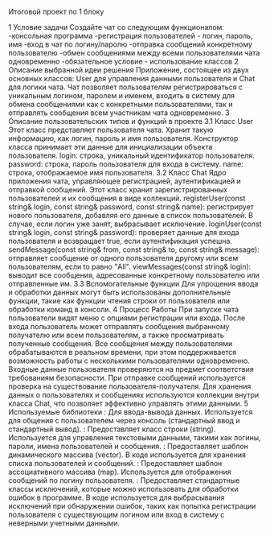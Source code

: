 Итоговой проект по 1 блоку

1 Условие задачи
Создайте чат со следующим функционалом:
-консольная программа
-регистрация пользователей - логин, пароль, имя
-вход в чат по логину/паролю
-отправка сообщений конкретному пользователю
-обмен сообщениями между всеми пользователями чата одновременно
-обязательное условие - использование классов
2 Описание выбранной идеи решения
Приложение, состоящее из двух основных классов: User для управления данными пользователя и Chat для логики чата. Чат позволяет пользователям регистрироваться с уникальным логином, паролем и именем, входить в систему для обмена сообщениями как с конкретными пользователями, так и отправлять сообщения всем участникам чата одновременно.
3 Описание пользовательских типов и функций в проекте
3.1 Класс User
Этот класс представляет пользователя чата. Хранит такую информацию, как логин, пароль и имя пользователя. Конструктор класса принимает эти данные для инициализации объекта пользователя.
login: строка, уникальный идентификатор пользователя.
password: строка, пароль пользователя для входа в систему.
name: строка, отображаемое имя пользователя.
3.2 Класс Chat
Ядро приложения чата, управляющее регистрацией, аутентификацией и отправкой сообщений. Этот класс хранит зарегистрированных пользователей и их сообщения в виде коллекций.
registerUser(const string& login, const string& password, const string& name): регистрирует нового пользователя, добавляя его данные в список пользователей. В случае, если логин уже занят, выбрасывает исключение.
loginUser(const string& login, const string& password): проверяет данные для входа пользователя и возвращает true, если аутентификация успешна.
sendMessage(const string& from, const string& to, const string& message): отправляет сообщение от одного пользователя другому или всем пользователям, если to равно "All".
viewMessages(const string& login): выводит все сообщения, адресованные конкретному пользователю или отправленные им.
3.3 Вспомогательные функции
Для упрощения ввода и обработки данных могут быть использованы дополнительные функции, такие как функции чтения строки от пользователя или обработки команд в консоли.
4 Процесс Работы
При запуске чата пользователи видят меню с опциями регистрации или входа.
После входа пользователь может отправлять сообщения выбранному получателю или всем пользователям, а также просматривать полученные сообщения.
Все сообщения между пользователями обрабатываются в реальном времени, при этом поддерживается возможность работы с несколькими пользователями одновременно.
Входные данные пользователя проверяются на предмет соответствия требованиям безопасности.
При отправке сообщений используется проверка на существование пользователя-получателя.
Для хранения данных о пользователях и сообщениях используются коллекции внутри класса Chat, что позволяет эффективно управлять этими данными.
5 Используемые библиотеки
<iostream>: Для ввода-вывода данных. Используется для общения с пользователем через консоль (стандартный ввод и стандартный вывод).
<string>: Предоставляет класс строки (string). Используется для управления текстовыми данными, такими как логины, пароли, имена пользователей и сообщения.
<vector>: Предоставляет шаблон динамического массива (vector). В коде используется для хранения списка пользователей и сообщений.
<map>: Предоставляет шаблон ассоциативного массива (map). Используется для отображения сообщений по логину пользователя.
<stdexcept>: Предоставляет стандартные классы исключений, которые можно использовать для обработки ошибок в программе. В коде используется для выбрасывания исключений при обнаружении ошибок, таких как попытка регистрации пользователя с существующим логином или вход в систему с неверными учетными данными.
